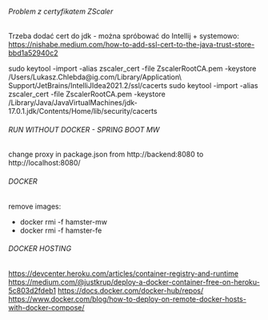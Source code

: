 ###### Problem z certyfikatem ZScaler
Trzeba dodać cert do jdk - można spróbować do Intellij + systemowo:
https://nishabe.medium.com/how-to-add-ssl-cert-to-the-java-trust-store-bbd1a52940c2

sudo keytool -import -alias zscaler_cert -file ZscalerRootCA.pem -keystore /Users/Lukasz.Chlebda\@ig.com/Library/Application\ Support/JetBrains/IntelliJIdea2021.2/ssl/cacerts
sudo keytool -import -alias zscaler_cert -file ZscalerRootCA.pem -keystore /Library/Java/JavaVirtualMachines/jdk-17.0.1.jdk/Contents/Home/lib/security/cacerts

###### RUN WITHOUT DOCKER - SPRING BOOT MW
change proxy in package.json from http://backend:8080 to http://localhost:8080/ 

###### DOCKER
remove images: 
 - docker rmi -f hamster-mw
 - docker rmi -f hamster-fe

###### DOCKER HOSTING
https://devcenter.heroku.com/articles/container-registry-and-runtime
https://medium.com/@justkrup/deploy-a-docker-container-free-on-heroku-5c803d2fdeb1
https://docs.docker.com/docker-hub/repos/
https://www.docker.com/blog/how-to-deploy-on-remote-docker-hosts-with-docker-compose/